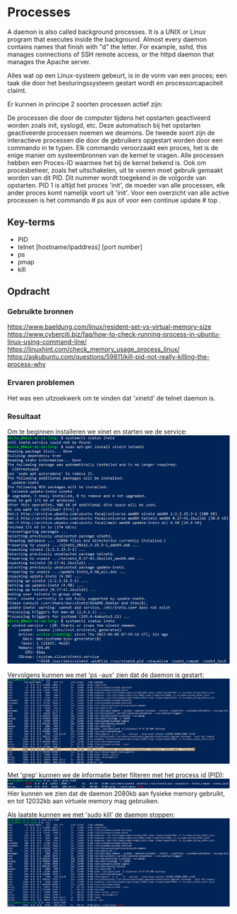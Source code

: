# Processes
A daemon is also called background processes. It is a UNIX or Linux program that executes inside the background. Almost every daemon contains names that finish with "d" the letter. For example, sshd, this manages connections of SSH remote access, or the httpd daemon that manages the Apache server.

Alles wat op een Linux-systeem gebeurt, is in de vorm van een proces; een taak die door het besturingssysteem gestart wordt en processorcapaciteit claimt.

Er kunnen in principe 2 soorten processen actief zijn:

De processen die door de computer tijdens het opstarten geactiveerd worden zoals init, syslogd, etc. Deze automatisch bij het opstarten geactiveerde processen noemen we deamons.
De tweede soort zijn de interactieve processen die door de gebruikers opgestart worden door een commando in te typen. Elk commando veroorzaakt een proces, het is de enige manier om systeembronnen van de kernel te vragen.
Alle processen hebben een Proces-ID waarmee het bij de kernel bekend is. Ook om procesbeheer, zoals het uitschakelen, uit te voeren moet gebruik gemaakt worden van dit PID. Dit nummer wordt toegekend in de volgorde van opstarten. PID 1 is altijd het proces 'init', de moeder van alle processen, elk ander proces komt namelijk voort uit 'init'. Voor een overzicht van alle active processen is het commando # ps aux of voor een continue update # top .

## Key-terms
- PID
- telnet [hostname/ipaddress] [port number]
- ps
- pmap
- kill
## Opdracht
### Gebruikte bronnen
https://www.baeldung.com/linux/resident-set-vs-virtual-memory-size
https://www.cyberciti.biz/faq/how-to-check-running-process-in-ubuntu-linux-using-command-line/  
https://linuxhint.com/check_memory_usage_process_linux/  
https://askubuntu.com/questions/59811/kill-pid-not-really-killing-the-process-why

### Ervaren problemen
Het was een uitzoekwerk om te vinden dat 'xinetd' de telnet daemon is.

### Resultaat
Om te beginnen installeren we xinet en starten we de service:  
![suspend](..\00_includes\Linux_pics\6\inetd_install.png)  

Vervolgens kunnen we met 'ps -aux' zien dat de daemon is gestart:  
![mem](..\00_includes\Linux_pics\6\xinet.png)  

Met 'grep' kunnen we de informatie beter filteren met het process id (PID):  
![](..\00_includes\Linux_pics\6\xinet_grep.png)  
Hier kunnen we zien dat de daemon 2080kb aan fysieke memory gebruikt, en tot 12032kb aan virtuele memory mag gebruiken.

Als laatste kunnen we met 'sudo kill' de daemon stoppen:  
![kill](..\00_includes\Linux_pics\6\xinet_kill.png)
